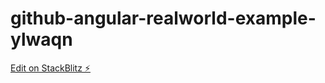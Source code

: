 # github-angular-realworld-example-ylwaqn

[Edit on StackBlitz ⚡️](https://stackblitz.com/edit/github-angular-realworld-example-ylwaqn)